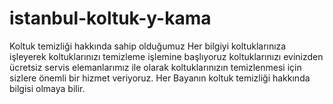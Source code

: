 # istanbul-koltuk-y-kama
Koltuk temizliği hakkında sahip olduğumuz Her bilgiyi koltuklarınıza işleyerek koltuklarınızı temizleme işlemine başlıyoruz koltuklarınızı evinizden ücretsiz servis elemanlarımız ile olarak koltuklarınızın temizlenmesi için sizlere önemli bir hizmet veriyoruz.  Her Bayanın koltuk temizliği hakkında bilgisi  olmaya bilir. 
